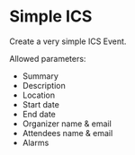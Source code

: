 # Simple ICS

Create a very simple ICS Event.  

Allowed parameters:
* Summary
* Description
* Location
* Start date
* End date
* Organizer name & email
* Attendees name & email
* Alarms